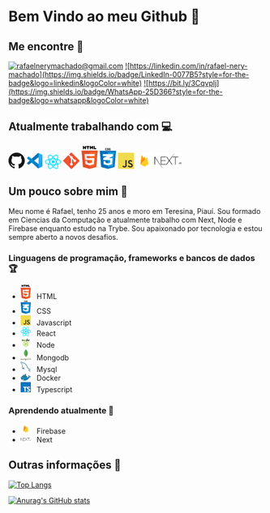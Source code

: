 # Bem Vindo ao meu Github 👾

## Me encontre 💬
<a href="mailto:rafaelnerymachado@gmail.com">![rafaelnerymachado@gmail.com](https://img.shields.io/badge/Gmail-D14836?style=for-the-badge&logo=gmail&logoColor=white)</a>
<a href="https://linkedin.com/in/rafael-nery-machado">![https://linkedin.com/in/rafael-nery-machado](https://img.shields.io/badge/LinkedIn-0077B5?style=for-the-badge&logo=linkedin&logoColor=white)</a>
<a href="https://bit.ly/3Cqvplj">![https://bit.ly/3Cqvplj](https://img.shields.io/badge/WhatsApp-25D366?style=for-the-badge&logo=whatsapp&logoColor=white)</a>

## Atualmente trabalhando com 💻
<a href="https://github.com/" title="GitHub"><img style="height: auto; width: 32px;" src="icons/github.png" /></a>
<a href="https://code.visualstudio.com/" title="Visual Studio Code"><img style="height: auto; width: 32px;" src="icons/vscode.png" /></a>
<a href="https://reactjs.org/" title="React"><img style="height: auto; width: 32px;" src="icons/react.png" /></a>
<a href="https://git-scm.com/" title="Git"><img style="height: auto; width: 32px;" src="icons/git.png" /></a>
<a href="https://developer.mozilla.org/pt-BR/docs/Web/HTML" title="HTML5"><img style="height: auto; width: 32px;" src="icons/html.png" /></a>
<a href="https://developer.mozilla.org/pt-BR/docs/Web/CSS" title="CSS3"><img style="height: auto; width: 32px;" src="icons/css.png" /></a>
<a href="https://developer.mozilla.org/pt-BR/docs/Web/JavaScript" title="JavaScript"><img style="height: auto; width: 32px;" src="icons/javascript.png" /></a>
<a href="https://firebase.google.com/docs" title="Firebase"><img style="height: auto; width: 32px;" src="icons/firebase.png" /></a>
<a href="https://nextjs.org/docs" title="Next"><img style="height: 32px; width: auto;" src="icons/next.png" /></a>

## Um pouco sobre mim :game_die:
Meu nome é Rafael, tenho 25 anos e moro em Teresina, Piauí. Sou formado em Ciencias da Computação e atualmente trabalho com Next, Node e Firebase enquanto estudo na Trybe. Sou apaixonado por tecnologia e estou sempre aberto a novos desafios.

### Linguagens de programação, frameworks e bancos de dados :trophy:

- <img style="height: auto; width: 20px;" src="icons/html.png" />&nbsp;&nbsp;&nbsp;HTML
- <img style="height: auto; width: 20px;" src="icons/css.png" />&nbsp;&nbsp;&nbsp;CSS
- <img style="height: auto; width: 20px;" src="icons/javascript.png" />&nbsp;&nbsp;&nbsp;Javascript
- <img style="height: auto; width: 20px;" src="icons/react.png" />&nbsp;&nbsp;&nbsp;React
- <img style="height: auto; width: 20px;" src="icons/node.png" />&nbsp;&nbsp;&nbsp;Node
- <img style="height: auto; width: 20px;" src="icons/mongodb.png" />&nbsp;&nbsp;&nbsp;Mongodb
- <img style="height: auto; width: 20px;" src="icons/mysql.png" />&nbsp;&nbsp;&nbsp;Mysql
- <img style="height: auto; width: 20px;" src="icons/docker.png" />&nbsp;&nbsp;&nbsp;Docker
- <img style="height: auto; width: 20px;" src="icons/typescript.png" />&nbsp;&nbsp;&nbsp;Typescript

### Aprendendo atualmente :notebook:

- <img style="height: auto; width: 20px;" src="icons/firebase.png" />&nbsp;&nbsp;&nbsp;Firebase
- <img style="height: auto; width: 20px;" src="icons/next.png" />&nbsp;&nbsp;&nbsp;Next

## Outras informações :satellite:

[![Top Langs](https://github-readme-stats.vercel.app/api/top-langs/?username=raynfeeral&layout=compact)](https://github.com/anuraghazra/github-readme-stats)

[![Anurag's GitHub stats](https://github-readme-stats.vercel.app/api?username=raynfeeral&show_icons=true&theme=dark&hide=issues)](https://github.com/anuraghazra/github-readme-stats)
